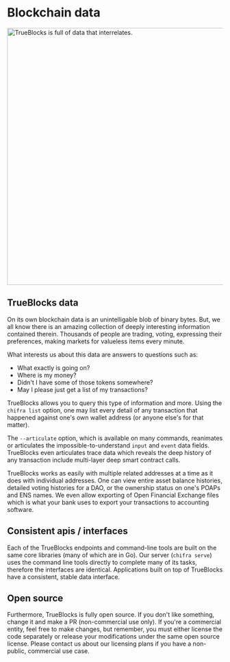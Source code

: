 # Blockchain data

<!-- markdownlint-disable MD041 MD033 -->

<img src="/data-model/img/data-model-600.png" alt="TrueBlocks is full of data that interrelates." width="600"/>

## TrueBlocks data

On its own blockchain data is an unintelligable blob of binary bytes. But, we all know there
is an amazing collection of deeply interesting information contained therein. Thousands of
people are trading, voting, expressing their preferences, making markets for valueless
items every minute.

What interests us about this data are answers to questions such as:

* What exactly is going on?
* Where is my money?
* Didn't I have some of those tokens somewhere?
* May I please just get a list of my transactions?

TrueBlocks allows you to query this type of information and more. Using the
`chifra list` option, one may list every detail of any transaction that happened
against one's own wallet address (or anyone else's for that matter).

The `--articulate` option, which is available on many commands, reanimates
or articulates the impossible-to-understand `input` and `event` data fields.
TrueBlocks even articulates trace data which reveals the deep history of
any transaction include multi-layer deep smart contract calls.

TrueBlocks works as easily with multiple related addresses at a time as it
does with individual addresses. One can view entire asset balance histories,
detailed voting histories for a DAO, or the ownership status on one's POAPs
and ENS names. We even allow exporting of Open Financial Exchange files which
is what your bank uses to export your transactions to accounting software.

## Consistent apis / interfaces

Each of the TrueBlocks endpoints and command-line tools are built on
the same core libraries (many of which are in Go). Our server (`chifra serve`)
uses the command line tools directly to complete many of its tasks, therefore
the interfaces are identical. Applications built on top of TrueBlocks have
a consistent, stable data interface.

## Open source

Furthermore, TrueBlocks is fully open
source. If you don't like something, change it and make a PR (non-commercial
use only). If you're a commercial entity, feel free to make changes, but
remember, you must either license the code separately or release your
modifications under the same open source license. Please contact us about our
licensing plans if you have a non-public, commercial use case.
